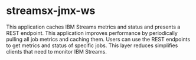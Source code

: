 # streamsx-jmx-ws
This application caches IBM Streams metrics and status and presents a REST endpoint.  This application improves performance by periodically pulling all job metrics and caching them.  Users can use the REST endpoints to get metrics and status of specific jobs.  This layer reduces simplifies clients that need to monitor IBM Streams.

